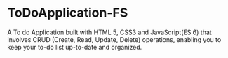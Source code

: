 # ToDoApplication-FS
 A To do Application built with HTML 5, CSS3 and JavaScript(ES 6) that involves CRUD (Create, Read, Update, Delete) operations, enabling you to keep your to-do list up-to-date and organized.
